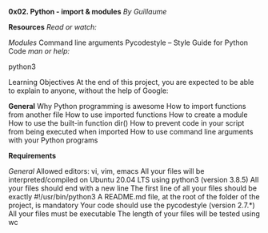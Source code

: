 **0x02. Python - import & modules**
   *By Guillaume*

**Resources**
*Read or watch:*

*Modules*
    Command line arguments
    Pycodestyle – Style Guide for Python Code
*man or help:*

python3

Learning Objectives
At the end of this project, you are expected to be able to explain to anyone, without the help of Google:

**General**
    Why Python programming is awesome
    How to import functions from another file
    How to use imported functions
    How to create a module
    How to use the built-in function dir()
    How to prevent code in your script from being executed when imported
    How to use command line arguments with your Python programs

**Requirements**

*General*
    Allowed editors: vi, vim, emacs
    All your files will be interpreted/compiled on Ubuntu 20.04 LTS using python3 (version 3.8.5)
    All your files should end with a new line
    The first line of all your files should be exactly #!/usr/bin/python3
    A README.md file, at the root of the folder of the project, is mandatory
    Your code should use the pycodestyle (version 2.7.*)
    All your files must be executable
    The length of your files will be tested using wc